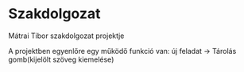 # Szakdolgozat
Mátrai Tibor szakdolgozat projektje

A projektben egyenlőre egy működő funkció van: új feladat -> Tárolás gomb(kijelölt szöveg kiemelése)
